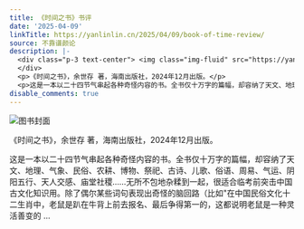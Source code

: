 ```yaml
---
title: 《时间之书》书评
date: '2025-04-09'
linkTitle: https://yanlinlin.cn/2025/04/09/book-of-time-review/
source: 不靠谱颜论
description: |-
  <div class="p-3 text-center"> <img class="img-fluid" src="https://yanlinlin.cn/images/2025/0409/book-cover.png" alt="图书封面">
  </div>
  <p>《时间之书》，余世存 著，海南出版社，2024年12月出版。</p>
  <p>这是一本以二十四节气串起各种奇怪内容的书。全书仅十万字的篇幅，却容纳了天文、地理、气象、民俗、农耕、博物、祭祀、古诗、儿歌、俗语、周易、气运、阴阳五行、天人交感、庙堂社稷……无所不包地杂糅到一起，很适合临考前突击中国古文化知识用。除了偶尔某些词句表现出奇怪的脑回路（比如&quot;在中国民俗文化十二生肖中，老鼠是趴在牛背上前去报名、最后争得第一的，这都说明老鼠是一种灵活善变的 ...
disable_comments: true
---
```

<div class="p-3 text-center"> <img class="img-fluid" src="https://yanlinlin.cn/images/2025/0409/book-cover.png" alt="图书封面">
</div>
<p>《时间之书》，余世存 著，海南出版社，2024年12月出版。</p>
<p>这是一本以二十四节气串起各种奇怪内容的书。全书仅十万字的篇幅，却容纳了天文、地理、气象、民俗、农耕、博物、祭祀、古诗、儿歌、俗语、周易、气运、阴阳五行、天人交感、庙堂社稷……无所不包地杂糅到一起，很适合临考前突击中国古文化知识用。除了偶尔某些词句表现出奇怪的脑回路（比如&quot;在中国民俗文化十二生肖中，老鼠是趴在牛背上前去报名、最后争得第一的，这都说明老鼠是一种灵活善变的 ...